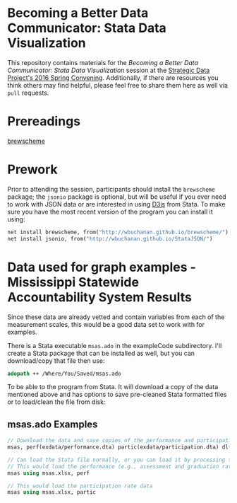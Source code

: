 # Becoming a Better Data Communicator: Stata Data Visualization
This repository contains materials for the _Becoming a Better Data Communicator: Stata Data Visualization_ session at the [Strategic Data Project's 2016 Spring Convening](http://sdp.cepr.harvard.edu/event/beyond-numbers-convening).  Additionally, if there are resources you think others may find helpful, please feel free to share them here as well via `pull` requests.  

# Prereadings
[brewscheme](http://wbuchanan.github.io/brewscheme/brewscheme.pdf) 

# Prework
Prior to attending the session, participants should install the `brewscheme` package; the `jsonio` package is optional, but will be useful if you ever need to work with JSON data or are interested in using [D3js](https://www.d3js.org) from Stata.  To make sure you have the most recent version of the program you can install it using:

```Stata
net install brewscheme, from("http://wbuchanan.github.io/brewscheme/")
net install jsonio, from("http://wbuchanan.github.io/StataJSON/")
```

# Data used for graph examples - Mississippi Statewide Accountability System Results
Since these data are already vetted and contain variables from each of the measurement scales, this would be a good data set to work with for examples.  

There is a Stata executable `msas.ado` in the exampleCode subdirectory.  I'll 
create a Stata package that can be installed as well, but you can download/copy 
that file then use:

```Stata
adopath ++ /Where/You/Saved/msas.ado
```

To be able to the program from Stata.  It will download a copy of the data mentioned above and has options to save pre-cleaned Stata formatted files or to load/clean the file from disk:

## msas.ado Examples

```Stata
// Download the data and save copies of the performance and participation data to disk
msas, perf(exdata/performance.dta) partic(exdata/participation.dta) dlf(msas.xlsx)

// Can load the Stata file normally, or you can load it by processing the MS Excel file
// This would load the performance (e.g., assessment and graduation rate) data
msas using msas.xlsx, perf

// This would load the participation rate data
msas using msas.xlsx, partic

```




